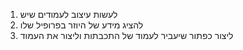 1. לעשות עיצוב לעמודים שיש
2. להציג מידע של היוזר בפרופיל שלו
3. ליצור כפתור שיעביר לעמוד של התכבתות וליצור את העמוד
